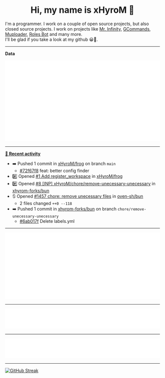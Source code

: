 <p align="center">
    <!-- <img src="https://avatars.githubusercontent.com/u/56601352" width="192" alt="hyro's pfp" /> -->
    <h1 align="center">Hi, my name is xHyroM 👋</h1>
</p>

I'm a programmer. I work on a couple of open source projects, but also closed source projects. I work on projects like [Mr. Infinity](https://discord.com/oauth2/authorize?client_id=720321585625694239&scope=bot%20applications.commands&permissions=8&redirect_uri=https://blobs.gq/imanager&prompt=consent&response_type=code), [GCommands](https://github.com/Garlic-Team/GCommands), [Muploader](https://github.com/xHyroM/Muploader), [Roles Bot](https://github.com/xHyroM/roles-bot) and many more.  
I'll be glad if you take a look at my github 😀👀.

___
**Data**

<img src="https://github.com/xHyroM/xHyroM/blob/master/.cache/base.svg">

___

**[📰 Recent activity](https://github.com/xHyroM)**
* ➡️ Pushed 1 commit in [xHyroM/frog](https://github.com/xHyroM/frog) on branch `main`
  * [#72f67f8](https://github.com/xHyroM/frog/commit/72f67f8) feat: better config finder
* #️⃣ Opened [#1 Add register_workspace](https://github.com/xHyroM/frog/issues/1) in [xHyroM/frog](https://github.com/xHyroM/frog)
* #️⃣ Opened [#8 [INP] xHyroM/chore/remove-unecessary-unecessary](https://github.com/xhyrom-forks/bun/issues/8) in [xhyrom-forks/bun](https://github.com/xhyrom-forks/bun)
* 🔃 Opened [#1457 chore: remove unecessary files](https://github.com/oven-sh/bun/pull/1457) in [oven-sh/bun](https://github.com/oven-sh/bun)
  * 2 files changed `++0 --118`
* ➡️ Pushed 1 commit in [xhyrom-forks/bun](https://github.com/xhyrom-forks/bun) on branch `chore/remove-unecessary-unecessary`
  * [#6ab017f](https://github.com/xhyrom-forks/bun/commit/6ab017f) Delete labels.yml


___

<img src="https://github.com/xHyroM/xHyroM/blob/master/.cache/isocalendar.svg">

___

<img src="https://github.com/xHyroM/xHyroM/blob/master/.cache/languages.svg">

___

<img src="https://github.com/xHyroM/xHyroM/blob/master/.cache/achievements.svg">

___

[![GitHub Streak](https://github-readme-streak-stats.herokuapp.com?user=xHyroM&theme=dark&hide_border=true&date_format=M%20j%5B%2C%20Y%5D)](https://git.io/streak-stats)
